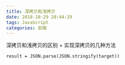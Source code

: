 ```yaml
---
title: 深拷贝和浅拷贝
date: 2018-10-29 20:44:29
tags: JavaScript
categories: 前端
---
```


深拷贝和浅拷贝的区别 + 实现深拷贝的几种方法
<escape><!-- more --></escape>
```JS
result = JSON.parse(JSON.stringify(target))
```